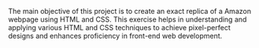 The main objective of this project is to create an exact replica of a Amazon webpage using HTML and CSS. This exercise helps in understanding and applying various HTML and CSS techniques to achieve pixel-perfect designs and enhances proficiency in front-end web development.
